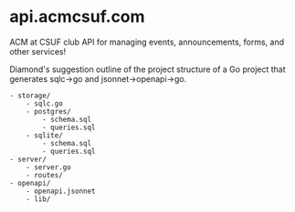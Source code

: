 # api.acmcsuf.com

ACM at CSUF club API for managing events, announcements, forms, and other services!

Diamond's suggestion outline of the project structure of a Go project that generates sqlc->go and jsonnet->openapi->go.

```
- storage/
    - sqlc.go
    - postgres/
        - schema.sql
        - queries.sql
    - sqlite/
        - schema.sql
        - queries.sql
- server/
    - server.go
    - routes/
- openapi/
    - openapi.jsonnet
    - lib/
```
